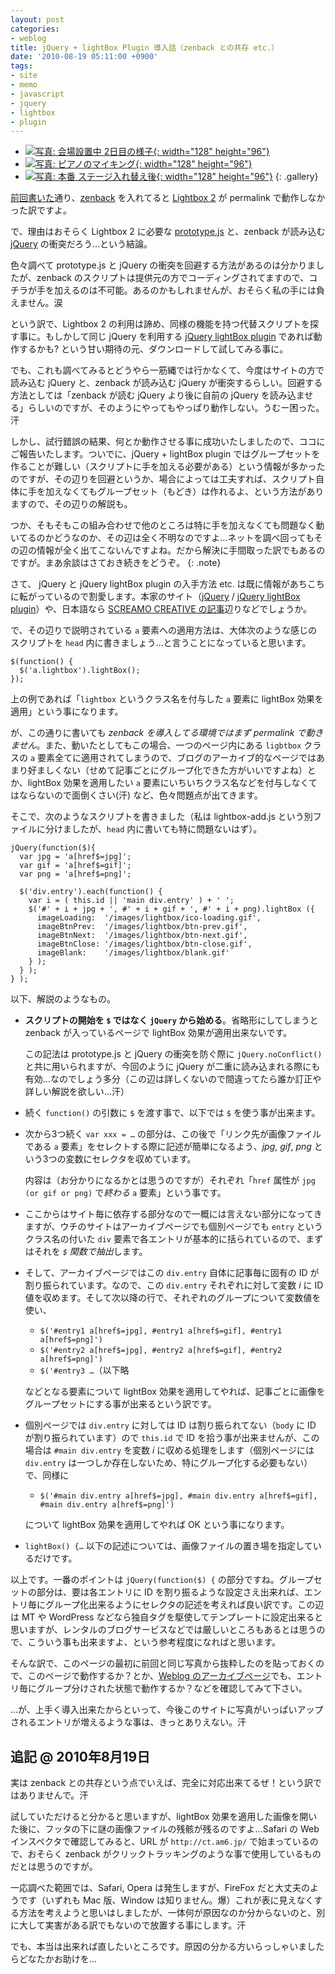 ```yaml
---
layout: post
categories:
- weblog
title: jQuery + lightBox Plugin 導入話（zenback との共存 etc.）
date: '2010-08-19 05:11:00 +0900'
tags:
- site
- memo
- javascript
- jquery
- lightbox
- plugin
---
```

* [![写真: 会場設置中 2日目の様子](/images/t/weblog_2010081401_2.jpg "写真: 会場設置中 2日目の様子"){: width="128" height="96"}](/images/o/weblog_2010081401_2.jpg "会場設置中 2日目の様子")
* [![写真: ピアノのマイキング](/images/t/weblog_2010081401_3.jpg "写真: ピアノのマイキング"){: width="128" height="96"}](/images/o/weblog_2010081401_3.jpg "ピアノのマイキング")
* [![写真: 本番 ステージ入れ替え後](/images/t/weblog_2010081401_6.jpg "写真: 本番 ステージ入れ替え後"){: width="128" height="96"}](/images/o/weblog_2010081401_6.jpg "本番 ステージ入れ替え後")
{: .gallery}

[前回書いた](/weblog/2010081401/ "Lightbox2とか（入れたけど外した）")通り、[zenback][1] を入れてると [Lightbox 2][2] が permalink で動作しなかった訳ですよ。

で、理由はおそらく Lightbox 2 に必要な [prototype.js][3] と、zenback が読み込む [jQuery][4] の衝突だろう…という結論。

色々調べて prototype.js と jQuery の衝突を回避する方法があるのは分かりましたが、zenback のスクリプトは提供元の方でコーディングされてますので、コチラが手を加えるのは不可能。あるのかもしれませんが、おそらく私の手には負えません。涙

という訳で、Lightbox 2 の利用は諦め、同様の機能を持つ代替スクリプトを探す事に。もしかして同じ jQuery を利用する [jQuery lightBox plugin][5] であれば動作するかも? という甘い期待の元、ダウンロードして試してみる事に。

でも、これも調べてみるとどうやら一筋縄では行かなくて、今度はサイトの方で読み込む jQuery と、zenback が読み込む jQuery が衝突するらしい。回避する方法としては「zenback が読む jQuery より後に自前の jQuery を読み込ませる」らしいのですが、そのようにやってもやっぱり動作しない。うむー困った。汗

しかし、試行錯誤の結果、何とか動作させる事に成功いたしましたので、ココにご報告いたします。ついでに、jQuery + lightBox plugin ではグループセットを作ることが難しい（スクリプトに手を加える必要がある）という情報が多かったのですが、その辺りを回避というか、場合によっては工夫すれば、スクリプト自体に手を加えなくてもグループセット（もどき）は作れるよ、という方法がありますので、その辺りの解説も。

つか、そもそもこの組み合わせで他のところは特に手を加えなくても問題なく動いてるのかどうなのか、その辺は全く不明なのですよ…ネットを調べ回ってもその辺の情報が全く出てこないんですよね。だから解決に手間取った訳でもあるのですが。まあ余談はさておき続きをどうぞ。
{: .note}

<!-- more -->

さて、 jQuery と jQuery lightBox plugin の入手方法 etc. は既に情報があちこちに転がっているので割愛します。本家のサイト（[jQuery][4] / [jQuery lightBox plugin][5]）や、日本語なら [SCREAMO CREATIVE の記事][6]辺りなどでしょうか。

で、その辺りで説明されている `a` 要素への適用方法は、大体次のような感じのスクリプトを `head` 内に書きましょう…と言うことになっていると思います。

    $(function() {
      $('a.lightbox').lightBox();
    });

上の例であれば「`lightbox` というクラス名を付与した `a` 要素に lightBox 効果を適用」という事になります。

が、この通りに書いても *zenback を導入してる環境ではまず permalink で動きません*。また、動いたとしてもこの場合、一つのページ内にある `ligbtbox` クラスの `a` 要素全てに適用されてしまうので、ブログのアーカイブ的なページではあまり好ましくない（せめて記事ごとにグループ化できた方がいいですよね）とか、lightBox 効果を適用したい `a` 要素にいちいちクラス名などを付与しなくてはならないので面倒くさい(汗) など、色々問題点が出てきます。

そこで、次のようなスクリプトを書きました（私は lightbox-add.js という別ファイルに分けましたが、`head` 内に書いても特に問題ないはず）。

    jQuery(function($){
      var jpg = 'a[href$=jpg]';
      var gif = 'a[href$=gif]';
      var png = 'a[href$=png]';
    
      $('div.entry').each(function() {
        var i = ( this.id || 'main div.entry' ) + ' ';
        $('#' + i + jpg + ', #' + i + gif + ', #' + i + png).lightBox ({
          imageLoading:  '/images/lightbox/ico-loading.gif',
          imageBtnPrev:  '/images/lightbox/btn-prev.gif',
          imageBtnNext:  '/images/lightbox/btn-next.gif',
          imageBtnClose: '/images/lightbox/btn-close.gif',
          imageBlank:    '/images/lightbox/blank.gif'
        } );
      } );
    } );

以下、解説のようなもの。

* **スクリプトの開始を `$` ではなく `jQuery` から始める**。省略形にしてしまうと zenback が入っているページで lightBox 効果が適用出来ないです。
  
  この記法は prototype.js と jQuery の衝突を防ぐ際に `jQuery.noConflict()` と共に用いられますが、今回のように jQuery が二重に読み込まれる際にも有効…なのでしょう多分（この辺は詳しくないので間違ってたら誰か訂正や詳しい解説を欲しい…汗）

* 続く `function()` の引数に `$` を渡す事で、以下では `$` を使う事が出来ます。

* 次から3つ続く `var xxx = …` の部分は、この後で「リンク先が画像ファイルである `a` 要素」をセレクトする際に記述が簡単になるよう、<var>jpg</var>, <var>gif</var>, <var>png</var> という3つの変数にセレクタを収めています。
  
  内容は（お分かりになるかとは思うのですが）それぞれ「`href` 属性が `jpg (or gif or png)` で*終わる* `a` 要素」という事です。

* ここからはサイト毎に依存する部分なので一概には言えない部分になってきますが、ウチのサイトはアーカイブページでも個別ページでも `entry` というクラス名の付いた `div` 要素で各エントリが基本的に括られているので、まずはそれを *`$` 関数で抽出*します。

* そして、アーカイブページではこの `div.entry` 自体に記事毎に固有の ID が割り振られています。なので、この `div.entry` それぞれに対して変数 <var>i</var> に ID 値を収めます。そして次以降の行で、それぞれのグループについて変数値を使い、
  
  * `$('#entry1 a[href$=jpg], #entry1 a[href$=gif], #entry1 a[href$=png]')`
  * `$('#entry2 a[href$=jpg], #entry2 a[href$=gif], #entry2 a[href$=png]')`
  * `$('#entry3 …`（以下略
  
  などとなる要素について lightBox 効果を適用してやれば、記事ごとに画像をグループセットにする事が出来るという訳です。

* 個別ページでは `div.entry` に対しては ID は割り振られてない（`body` に ID が割り振られています）ので `this.id` で ID を拾う事が出来ませんが、この場合は `#main div.entry` を変数 <var>i</var> に収める処理をします（個別ページには `div.entry` は一つしか存在しないため、特にグループ化する必要もない）で、同様に
  
  * `$('#main div.entry a[href$=jpg], #main div.entry a[href$=gif], #main div.entry a[href$=png]')`
  
  について lightBox 効果を適用してやれば OK という事になります。

* `lightBox() {…` 以下の記述については、画像ファイルの置き場を指定しているだけです。

以上です。一番のポイントは `jQuery(function($) {` の部分ですね。グループセットの部分は、要は各エントリに ID を割り振るような設定さえ出来れば、エントリ毎にグループ化出来るようにセレクタの記述を考えれば良い訳です。この辺は MT や WordPress などなら独自タグを駆使してテンプレートに設定出来ると思いますが、レンタルのブログサービスなどでは厳しいところもあるとは思うので、こういう事も出来ますよ、という参考程度になればと思います。

そんな訳で、このページの最初に前回と同じ写真から抜粋したのを貼っておくので、このページで動作するか？とか、[Weblog のアーカイブページ](/weblog/)でも、エントリ毎にグループ分けされた状態で動作するか？などを確認してみて下さい。

…が、上手く導入出来たからといって、今後このサイトに写真がいっぱいアップされるエントリが増えるような事は、きっとありえない。汗


追記 @ 2010年8月19日
---

実は zenback との共存という点でいえば、完全に対応出来てるぜ！という訳ではありませんで。汗

試していただけると分かると思いますが、lightBox 効果を適用した画像を開いた後に、フッタの下に謎の画像ファイルの残骸が残るのですよ…Safari の Web インスペクタで確認してみると、URL が `http://ct.am6.jp/` で始まっているので、おそらく zenback がクリックトラッキングのような事で使用しているものだとは思うのですが。

一応調べた範囲では、Safari, Opera は発生しますが、FireFox だと大丈夫のようです（いずれも Mac 版、Window は知りません。爆）これが表に見えなくする方法を考えようと思いはしましたが、一体何が原因なのか分からないのと、別に大して実害がある訳でもないので放置する事にします。汗

でも、本当は出来れば直したいところです。原因の分かる方いらっしゃいましたらどなたかお助けを…


[1]: http://zenback.jp/ "zenback"
[2]: http://www.huddletogether.com/projects/lightbox2/ "Lightbox 2"
[3]: http://www.prototypejs.org/ "Prototype JavaScript framework: Easy Ajax and DOM manipulation for dynamic web applications"
[4]: http://jquery.com/ "jQuery: The Write Less, Do More, JavaScript Library"
[5]: http://leandrovieira.com/projects/jquery/lightbox/ "jQuery lightBox plugin"
[6]: http://www.screamo.jp/1st/2008/02/21-23-28.php "CoolにjQuery lightBox plugin 設置!! | SCREAMO CREATIVE"
